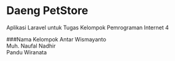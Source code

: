 # Daeng PetStore
Aplikasi Laravel untuk Tugas Kelompok Pemrograman Internet 4

###Nama Kelompok
Antar Wismayanto<br>
Muh. Naufal Nadhir<br>
Pandu Wiranata<br>
